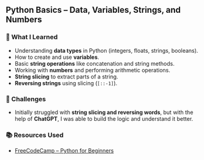 ##  Python Basics – Data, Variables, Strings, and Numbers  

### 📌 What I Learned  
- Understanding **data types** in Python (integers, floats, strings, booleans).  
- How to create and use **variables**.  
- Basic **string operations** like concatenation and string methods.  
- Working with **numbers** and performing arithmetic operations.  
- **String slicing** to extract parts of a string.  
- **Reversing strings** using slicing (`[::-1]`).  

### 🚧 Challenges  
- Initially struggled with **string slicing and reversing words**, but with the help of **ChatGPT**, I was able to build the logic and understand it better.  

### 📚 Resources Used  
- [FreeCodeCamp – Python for Beginners](https://www.freecodecamp.org/)  

